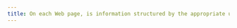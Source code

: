 ```yaml
---
title: On each Web page, is information structured by the appropriate use of [headings](#headings)?
---
```


